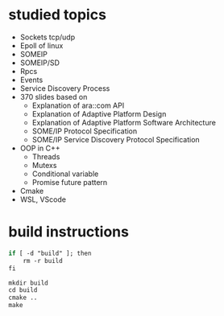 # studied topics
- Sockets tcp/udp
- Epoll of linux
- SOMEIP
- SOMEIP/SD
- Rpcs
- Events
- Service Discovery Process
- 370 slides based on
    - Explanation of ara::com API                                         
    - Explanation of Adaptive Platform Design                          
    - Explanation of Adaptive Platform Software Architecture 
    - SOME/IP Protocol Specification
    - SOME/IP Service Discovery Protocol Specification
- OOP in C++
    - Threads
    - Mutexs
    - Conditional variable
    - Promise future pattern
- Cmake
- WSL, VScode

# build instructions
```cmake
if [ -d "build" ]; then
    rm -r build
fi

mkdir build
cd build
cmake ..
make
```
